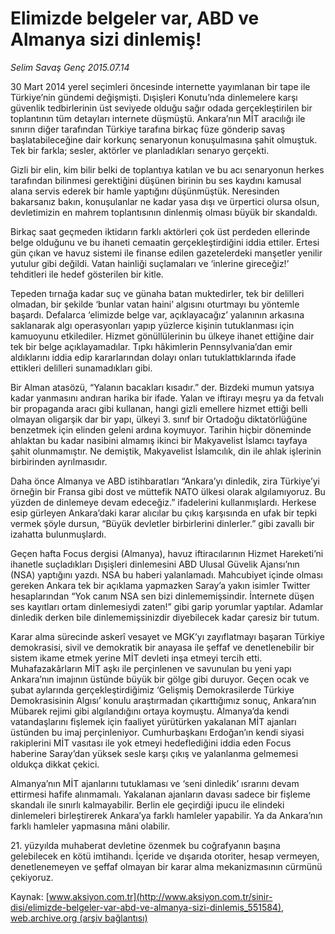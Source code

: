 # Elimizde belgeler var, ABD ve Almanya sizi dinlemiş!

*Selim Savaş Genç 2015.07.14*

<div class="pNewsDetailMainContent" itemprop="articleBody">
 <p>
  30 Mart 2014 yerel seçimleri öncesinde internette yayımlanan bir tape ile Türkiye’nin gündemi değişmişti. Dışişleri Konutu’nda dinlemelere karşı güvenlik tedbirlerinin üst seviyede olduğu sağır odada gerçekleştirilen bir toplantının tüm detayları internete düşmüştü. Ankara’nın MİT aracılığı ile sınırın diğer tarafından Türkiye tarafına birkaç füze gönderip savaş başlatabileceğine dair korkunç senaryonun konuşulmasına şahit olmuştuk. Tek bir farkla; sesler, aktörler ve planladıkları senaryo gerçekti.
 </p>
 <p>
  Gizli bir elin, kim bilir belki de toplantıya katılan ve bu acı senaryonun herkes tarafından bilinmesi gerektiğini düşünen birinin bu ses kaydını kamusal alana servis ederek bir hamle yaptığını düşünmüştük. Neresinden bakarsanız bakın, konuşulanlar ne kadar yasa dışı ve ürpertici olursa olsun, devletimizin en mahrem toplantısının dinlenmiş olması büyük bir skandaldı.
 </p>
 <p>
  Birkaç saat geçmeden iktidarın farklı aktörleri çok üst perdeden ellerinde belge olduğunu ve bu ihaneti cemaatin gerçekleştirdiğini iddia ettiler. Ertesi gün çıkan ve havuz sistemi ile finanse edilen gazetelerdeki manşetler yenilir yutulur gibi değildi. Vatan hainliği suçlamaları ve ‘inlerine gireceğiz!’ tehditleri ile hedef gösterilen bir kitle.
 </p>
 <p>
  Tepeden tırnağa kadar suç ve günaha batan muktedirler, tek bir delilleri olmadan, bir şekilde ‘bunlar vatan haini’ algısını oturtmayı bu yöntemle başardı. Defalarca ‘elimizde belge var, açıklayacağız’ yalanının arkasına saklanarak algı operasyonları yapıp yüzlerce kişinin tutuklanması için kamuoyunu etkilediler. Hizmet gönüllülerinin bu ülkeye ihanet ettiğine dair tek bir belge açıklayamadılar. Tıpkı hâkimlerin Pennsylvania’dan emir aldıklarını iddia edip kararlarından dolayı onları tutuklattıklarında ifade ettikleri delilleri sunamadıkları gibi.
 </p>
 <p>
  Bir Alman atasözü, “Yalanın bacakları kısadır.” der. Bizdeki mumun yatsıya kadar yanmasını andıran harika bir ifade. Yalan ve iftirayı meşru ya da fetvalı bir propaganda aracı gibi kullanan, hangi gizli emellere hizmet ettiği belli olmayan oligarşik dar bir yapı, ülkeyi 3. sınıf bir Ortadoğu diktatörlüğüne benzetmek için elinden geleni ardına koymuyor. Tarihin hiçbir döneminde ahlaktan bu kadar nasibini almamış ikinci bir Makyavelist İslamcı tayfaya şahit olunmamıştır. Ne demiştik, Makyavelist İslamcılık, din ile ahlak işlerinin birbirinden ayrılmasıdır.
 </p>
 <p>
  Daha önce Almanya ve ABD istihbaratları “Ankara’yı dinledik, zira Türkiye’yi örneğin bir Fransa gibi dost ve müttefik NATO ülkesi olarak algılamıyoruz. Bu yüzden de dinlemeye devam edeceğiz.” ifadelerini kullanmışlardı. Herkese esip gürleyen Ankara’daki karar alıcılar bu çıkış karşısında en ufak bir tepki vermek şöyle dursun, “Büyük devletler birbirlerini dinlerler.” gibi zavallı bir izahatta bulunmuşlardı.
 </p>
 <p>
  Geçen hafta Focus dergisi (Almanya), havuz iftiracılarının Hizmet Hareketi’ni ihanetle suçladıkları Dışişleri dinlemesini ABD Ulusal Güvelik Ajansı’nın (NSA) yaptığını yazdı. NSA bu haberi yalanlamadı. Mahcubiyet içinde olması gereken Ankara tek bir açıklama yapmazken Saray’a yakın isimler Twitter hesaplarından “Yok canım NSA sen bizi dinlememişsindir. İnternete düşen ses kayıtları ortam dinlemesiydi zaten!” gibi garip yorumlar yaptılar. Adamlar dinledik derken bile dinlememişsinizdir diyebilecek kadar çaresiz bir tutum.
 </p>
 <p>
  Karar alma sürecinde askerî vesayet ve MGK’yı zayıflatmayı başaran Türkiye demokrasisi, sivil ve demokratik bir anayasa ile şeffaf ve denetlenebilir bir sistem ikame etmek yerine MİT devleti inşa etmeyi tercih etti. Muhafazakârların MİT aşkı ile perçinlenen ve savunulan bu yeni yapı Ankara’nın imajının üstünde büyük bir gölge gibi duruyor. Geçen ocak ve şubat aylarında gerçekleştirdiğimiz ‘Gelişmiş Demokrasilerde Türkiye Demokrasisinin Algısı’ konulu araştırmadan çıkarttığımız sonuç, Ankara’nın Mübarek rejimi gibi algılandığını ortaya koymuştu. Almanya’da kendi vatandaşlarını fişlemek için faaliyet yürütürken yakalanan MİT ajanları üstünden bu imaj perçinleniyor. Cumhurbaşkanı Erdoğan’ın kendi siyasi rakiplerini MİT vasıtası ile yok etmeyi hedeflediğini iddia eden Focus haberine Saray’dan yüksek sesle karşı çıkış ve yalanlanma gelmemesi oldukça dikkat çekici.
 </p>
 <p>
  Almanya’nın MİT ajanlarını tutuklaması ve ‘seni dinledik’ ısrarını devam ettirmesi hafife alınmamalı. Yakalanan ajanların davası sadece bir fişleme skandalı ile sınırlı kalmayabilir. Berlin ele geçirdiği ipucu ile elindeki dinlemeleri birleştirerek Ankara’ya farklı hamleler yapabilir. Ya da Ankara’nın farklı hamleler yapmasına mâni olabilir.
 </p>
 <p>
  21. yüzyılda muhaberat devletine özenmek bu coğrafyanın başına gelebilecek en kötü imtihandı. İçeride ve dışarıda otoriter, hesap vermeyen, denetlenemeyen ve şeffaf olmayan bir karar alma mekanizmasının cürmünü çekiyoruz.
 </p>
</div>


Kaynak: [www.aksiyon.com.tr](http://www.aksiyon.com.tr/sinir-disi/elimizde-belgeler-var-abd-ve-almanya-sizi-dinlemis_551584), [web.archive.org (arşiv bağlantısı)](http://web.archive.org/web/20150731103759/http://www.aksiyon.com.tr/sinir-disi/elimizde-belgeler-var-abd-ve-almanya-sizi-dinlemis_551584)
